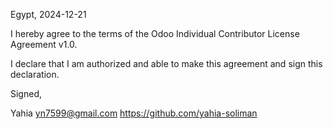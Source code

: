 Egypt, 2024-12-21

I hereby agree to the terms of the Odoo Individual Contributor License
Agreement v1.0.

I declare that I am authorized and able to make this agreement and sign this
declaration.

Signed,

Yahia yn7599@gmail.com https://github.com/yahia-soliman
